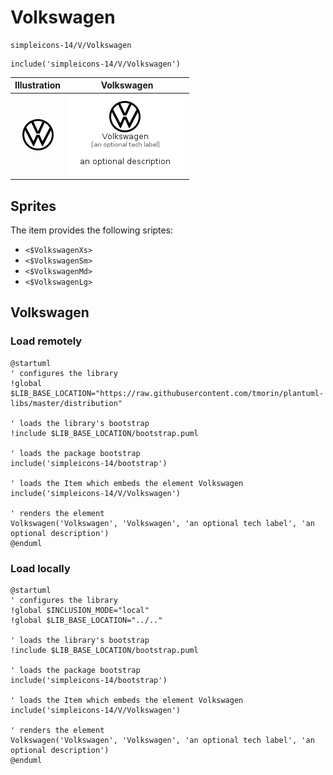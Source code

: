 # Volkswagen


```text
simpleicons-14/V/Volkswagen
```

```text
include('simpleicons-14/V/Volkswagen')
```



| Illustration | Volkswagen |
| :---: | :---: |
| ![illustration for Illustration](../../simpleicons-14/V/Volkswagen.png) | ![illustration for Volkswagen](../../simpleicons-14/V/Volkswagen.Local.png) |



## Sprites
The item provides the following sriptes:

- `<$VolkswagenXs>`
- `<$VolkswagenSm>`
- `<$VolkswagenMd>`
- `<$VolkswagenLg>`





## Volkswagen

### Load remotely
```plantuml
@startuml
' configures the library
!global $LIB_BASE_LOCATION="https://raw.githubusercontent.com/tmorin/plantuml-libs/master/distribution"

' loads the library's bootstrap
!include $LIB_BASE_LOCATION/bootstrap.puml

' loads the package bootstrap
include('simpleicons-14/bootstrap')

' loads the Item which embeds the element Volkswagen
include('simpleicons-14/V/Volkswagen')

' renders the element
Volkswagen('Volkswagen', 'Volkswagen', 'an optional tech label', 'an optional description')
@enduml
```

### Load locally
```plantuml
@startuml
' configures the library
!global $INCLUSION_MODE="local"
!global $LIB_BASE_LOCATION="../.."

' loads the library's bootstrap
!include $LIB_BASE_LOCATION/bootstrap.puml

' loads the package bootstrap
include('simpleicons-14/bootstrap')

' loads the Item which embeds the element Volkswagen
include('simpleicons-14/V/Volkswagen')

' renders the element
Volkswagen('Volkswagen', 'Volkswagen', 'an optional tech label', 'an optional description')
@enduml
```

